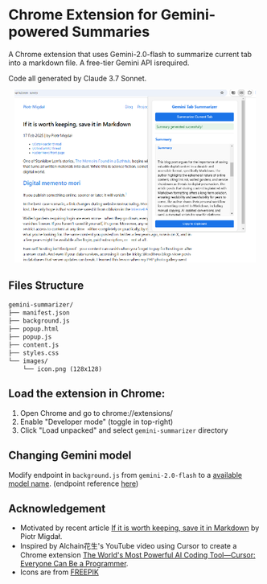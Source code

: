 # Chrome Extension for Gemini-powered Summaries
A Chrome extension that uses Gemini-2.0-flash to summarize current tab into a markdown file. A free-tier Gemini API isrequired.

Code all generated by Claude 3.7 Sonnet.

<p align="center">
  <img src="summarize_as_markdown.png" width=480>
</p>

## Files Structure
```
gemini-summarizer/
├── manifest.json
├── background.js
├── popup.html
├── popup.js
├── content.js
├── styles.css
└── images/
    └── icon.png (128x128)
```

## Load the extension in Chrome:

1. Open Chrome and go to chrome://extensions/
2. Enable "Developer mode" (toggle in top-right)
3. Click "Load unpacked" and select `gemini-summarizer` directory

## Changing Gemini model
Modify endpoint in `background.js` from `gemini-2.0-flash` to a [available model name](https://ai.google.dev/gemini-api/docs/models/gemini). (endpoint reference [here](https://ai.google.dev/api/generate-content))


## Acknowledgement
- Motivated by recent article [If it is worth keeping, save it in Markdown](https://p.migdal.pl/blog/2025/02/markdown-saves) by Piotr Migdał.
- Inspired by Alchain花生's YouTube video using Cursor to create a Chrome extension [The World's Most Powerful AI Coding Tool—Cursor: Everyone Can Be a Programmer](https://youtu.be/R9JIi2zMNHA?feature=shared).
- Icons are from [FREEPIK](https://www.freepik.com/icon/ai-technology_18951459#fromView=search&page=1&position=51&uuid=dcdae7b1-eda1-480e-ac3e-f26de30b7119)